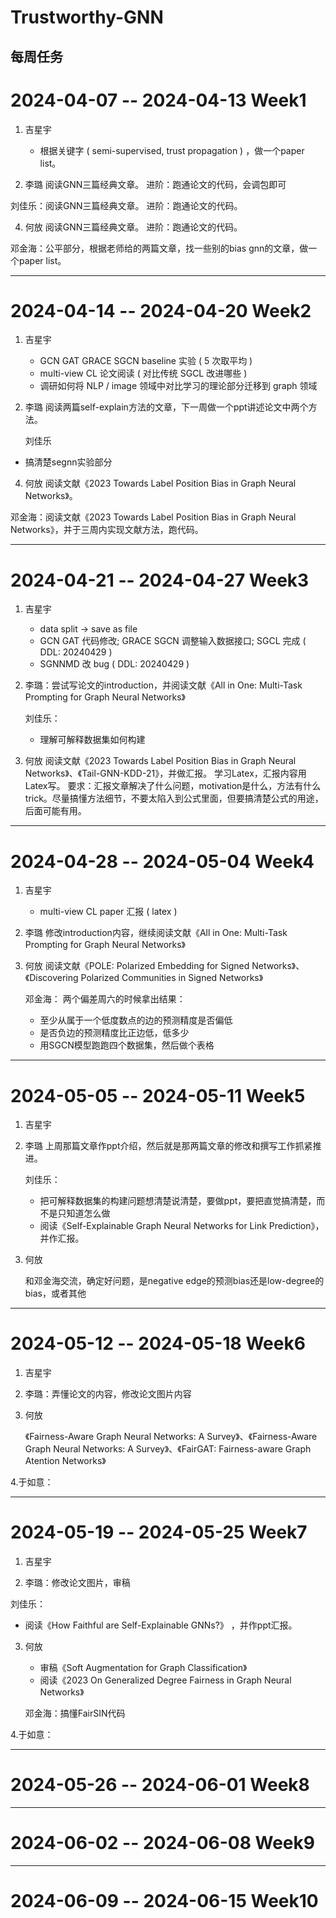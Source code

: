 # Trustworthy-GNN
每周任务
----------------------------------
# 2024-04-07 -- 2024-04-13 Week1

1. 吉星宇
    - 根据关键字 ( semi-supervised, trust propagation ) ，做一个paper list。
  
2. 李璐
  阅读GNN三篇经典文章。
  进阶：跑通论文的代码，会调包即可

  刘佳乐：阅读GNN三篇经典文章。
  进阶：跑通论文的代码。
  
4. 何放
  阅读GNN三篇经典文章。
  进阶：跑通论文的代码。
  
  邓金海：公平部分，根据老师给的两篇文章，找一些别的bias gnn的文章，做一个paper list。

----------------------------------
# 2024-04-14 -- 2024-04-20 Week2

1. 吉星宇

    - GCN GAT GRACE SGCN baseline 实验 ( 5 次取平均 )
    - multi-view CL 论文阅读 ( 对比传统 SGCL 改进哪些 )
    - 调研如何将 NLP / image 领域中对比学习的理论部分迁移到 graph 领域

2. 李璐
  阅读两篇self-explain方法的文章，下一周做一个ppt讲述论文中两个方法。

     刘佳乐

  - 搞清楚segnn实验部分

4. 何放
  阅读文献《2023 Towards Label Position Bias in Graph Neural Networks》。
  
  邓金海：阅读文献《2023 Towards Label Position Bias in Graph Neural Networks》，并于三周内实现文献方法，跑代码。

----------------------------------

# 2024-04-21 -- 2024-04-27 Week3

1. 吉星宇  

    - data split -> save as file
    - GCN GAT 代码修改; GRACE SGCN 调整输入数据接口; SGCL 完成 ( DDL: 20240429 )
    - SGNNMD 改 bug ( DDL: 20240429 )
  
2. 李璐：尝试写论文的introduction，并阅读文献《All in One: Multi-Task Prompting for Graph Neural Networks》

    刘佳乐：

   - 理解可解释数据集如何构建

4. 何放
    阅读文献《2023 Towards Label Position Bias in Graph Neural Networks》、《Tail-GNN-KDD-21》，并做汇报。
    学习Latex，汇报内容用Latex写。
    要求：汇报文章解决了什么问题，motivation是什么，方法有什么trick。尽量搞懂方法细节，不要太陷入到公式里面，但要搞清楚公式的用途，后面可能有用。

----------------------------------

# 2024-04-28 -- 2024-05-04 Week4

1. 吉星宇

    - multi-view CL paper 汇报 ( latex )

3. 李璐
    修改introduction内容，继续阅读文献《All in One: Multi-Task Prompting for Graph Neural Networks》

4. 何放
   阅读文献《POLE: Polarized Embedding for Signed Networks》、《Discovering Polarized Communities in Signed Networks》

   邓金海：
        两个偏差周六的时候拿出结果：

    - 至少从属于一个低度数点的边的预测精度是否偏低
    - 是否负边的预测精度比正边低，低多少
    - 用SGCN模型跑跑四个数据集，然后做个表格

----------------------------------

# 2024-05-05 -- 2024-05-11 Week5

1. 吉星宇
    
2. 李璐
   上周那篇文章作ppt介绍，然后就是那两篇文章的修改和撰写工作抓紧推进。

   刘佳乐：

   - 把可解释数据集的构建问题想清楚说清楚，要做ppt，要把直觉搞清楚，而不是只知道怎么做
   - 阅读《Self-Explainable Graph Neural Networks for Link Prediction》，并作汇报。
    
4. 何放

   和邓金海交流，确定好问题，是negative edge的预测bias还是low-degree的bias，或者其他

----------------------------------

# 2024-05-12 -- 2024-05-18 Week6

1. 吉星宇

2. 李璐：弄懂论文的内容，修改论文图片内容

3. 何放

   《Fairness-Aware Graph Neural Networks: A Survey》、《Fairness-Aware Graph Neural Networks: A Survey》、《FairGAT: Fairness-aware Graph Atention Networks》

4.于如意：

----------------------------------

# 2024-05-19 -- 2024-05-25 Week7
1. 吉星宇

2. 李璐：修改论文图片，审稿

刘佳乐：

- 阅读《How Faithful are Self-Explainable GNNs?》 ，并作ppt汇报。


3. 何放

    - 审稿《Soft Augmentation for Graph Classification》
    - 阅读《2023 On Generalized Degree Fairness in Graph Neural Networks》

    邓金海：搞懂FairSIN代码

   
4.于如意：

----------------------------------

# 2024-05-26 -- 2024-06-01 Week8

----------------------------------

# 2024-06-02 -- 2024-06-08 Week9

----------------------------------

# 2024-06-09 -- 2024-06-15 Week10

